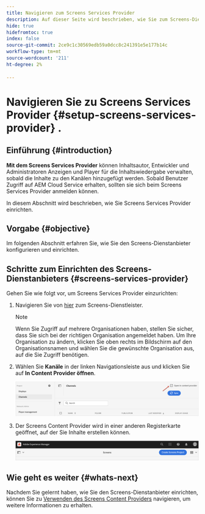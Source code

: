 ```yaml
---
title: Navigieren zum Screens Services Provider
description: Auf dieser Seite wird beschrieben, wie Sie zum Screens-Dienstanbieter navigieren.
hide: true
hidefromtoc: true
index: false
source-git-commit: 2ce9c1c30569edb59a0dcc8c241391e5e177b14c
workflow-type: tm+mt
source-wordcount: '211'
ht-degree: 2%

---
```



# Navigieren Sie zu Screens Services Provider {#setup-screens-services-provider} .

## Einführung {#introduction}

**Mit dem Screens Services Provider** können Inhaltsautor, Entwickler und Administratoren Anzeigen und Player für die Inhaltswiedergabe verwalten, sobald die Inhalte zu den Kanälen hinzugefügt werden. Sobald Benutzer Zugriff auf AEM Cloud Service erhalten, sollten sie sich beim Screens Services Provider anmelden können.

In diesem Abschnitt wird beschrieben, wie Sie Screens Services Provider einrichten.


## Vorgabe {#objective}

Im folgenden Abschnitt erfahren Sie, wie Sie den Screens-Dienstanbieter konfigurieren und einrichten.

## Schritte zum Einrichten des Screens-Dienstanbieters {#screens-services-provider}

Gehen Sie wie folgt vor, um Screens Services Provider einzurichten:

1. Navigieren Sie von [hier](https://experience.adobe.com/screens) zum Screens-Dienstleister.

   >[!NOTE]
   >Wenn Sie Zugriff auf mehrere Organisationen haben, stellen Sie sicher, dass Sie sich bei der richtigen Organisation angemeldet haben. Um Ihre Organisation zu ändern, klicken Sie oben rechts im Bildschirm auf den Organisationsnamen und wählen Sie die gewünschte Organisation aus, auf die Sie Zugriff benötigen.

1. Wählen Sie **Kanäle** in der linken Navigationsleiste aus und klicken Sie auf **In Content Provider öffnen**.

   ![image](/help/screens-cloud/assets/configure/configure-screens1.png)

1. Der Screens Content Provider wird in einer anderen Registerkarte geöffnet, auf der Sie Inhalte erstellen können.

   ![image](/help/screens-cloud/assets/configure/configure-screens2.png)

## Wie geht es weiter {#whats-next}

Nachdem Sie gelernt haben, wie Sie den Screens-Dienstanbieter einrichten, können Sie zu [Verwenden des Screens Content Providers](/help/screens-cloud/configuring/using-screens-content-provider.md) navigieren, um weitere Informationen zu erhalten.


